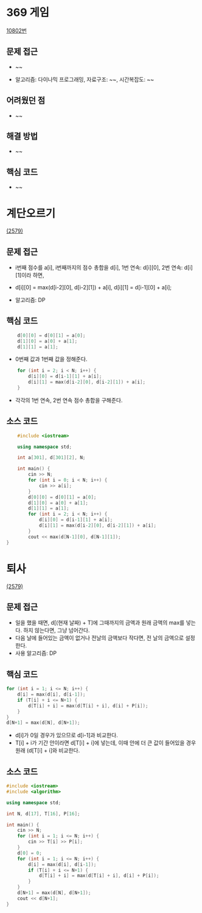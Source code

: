 # 369 게임

[10802번](https://www.acmicpc.net/problem/10802)

## 문제 접근
* ~~

* 알고리즘: 다이나믹 프로그래밍, 자료구조: ~\~, 시간복잡도: ~\~

## 어려웠던 점
* ~~

## 해결 방법
* ~~

## 핵심 코드

* ~~

# 계단오르기

[(2579)](https://www.acmicpc.net/problem/2579)

## 문제 접근
* i번째 점수를 a\[i], i번째까지의 점수 총합을 d\[i], 1번 연속: d\[i]\[0], 2번 연속: d\[i][1]이라 하면,
* d\[i]\[0] = max(d\[i-2]\[0], d\[i-2]\[1]) + a\[i], d\[i]\[1] = d\[i-1]\[0] + a\[i];

* 알고리즘: DP

## 핵심 코드

``` cpp
    d[0][0] = d[0][1] = a[0];
    d[1][0] = a[0] + a[1];
    d[1][1] = a[1];
```
* 0번째 값과 1번째 값을 정해준다.
```cpp
    for (int i = 2; i < N; i++) {
        d[i][0] = d[i-1][1] + a[i];
        d[i][1] = max(d[i-2][0], d[i-2][1]) + a[i];
    }
```
* 각각의 1번 연속, 2번 연속 점수 총합을 구해준다.
## 소스 코드

```cpp
    #include <iostream>

    using namespace std;

    int a[301], d[301][2], N;

    int main() {
        cin >> N;
        for (int i = 0; i < N; i++) {
            cin >> a[i];
        }
        d[0][0] = d[0][1] = a[0];
        d[1][0] = a[0] + a[1];
        d[1][1] = a[1];
        for (int i = 2; i < N; i++) {
            d[i][0] = d[i-1][1] + a[i];
            d[i][1] = max(d[i-2][0], d[i-2][1]) + a[i];
        }
        cout << max(d[N-1][0], d[N-1][1]);
}
```

# 퇴사 

[(2579)](https://www.acmicpc.net/problem/2579)

## 문제 접근
* 일을 했을 때면, d\[(현재 날짜) + T]에 그때까지의 금액과 원래 금액의 max를 넣는다. 하지 않는다면, 그냥 넘어간다. 
* 다음 날에 들어있는 금액이 없거나 전날의 금액보다 작다면, 전 날의 금액으로 설정한다.
* 사용 알고리즘: DP

## 핵심 코드

```cpp
for (int i = 1; i <= N; i++) {
    d[i] = max(d[i], d[i-1]);
    if (T[i] + i <= N+1) {
        d[T[i] + i] = max(d[T[i] + i], d[i] + P[i]);
    }
}
d[N+1] = max(d[N], d[N+1]);
```
* d\[i]가 0일 경우가 있으므로  d\[i-1]과 비교한다.
* T\[i] + i가 기간 안이라면 d\[T\[i] + i]에 넣는데, 이때 안에 더 큰 값이 들어있을 경우 원래 (d\[T\[i] + i]와 비교한다.

## 소스 코드
```cpp
#include <iostream>
#include <algorithm>

using namespace std;

int N, d[17], T[16], P[16];

int main() {
    cin >> N;
    for (int i = 1; i <= N; i++) {
        cin >> T[i] >> P[i];
    }
    d[0] = 0;
    for (int i = 1; i <= N; i++) {
        d[i] = max(d[i], d[i-1]);
        if (T[i] + i <= N+1) {
            d[T[i] + i] = max(d[T[i] + i], d[i] + P[i]);
        }
    }
    d[N+1] = max(d[N], d[N+1]);
    cout << d[N+1];
}
```
